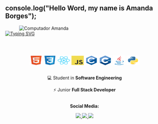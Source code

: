 ## console.log("Hello Word, my name is Amanda Borges");

<img src="https://user-images.githubusercontent.com/67706498/229945130-01f091bb-b014-40d1-a802-b1b1e52ed8fb.png" min-width="450px" max-width="4500px" width="460px" align="right" alt="Computador Amanda"/>

[![Typing SVG](https://readme-typing-svg.herokuapp.com/?color=d56e91&size=5&center=true&vLeft=true&width=1000&lines=Amanda+de+Cassia+Borges;Engenheira+de+Software+)](https://git.io/typing-svg)

</br></br>
  <div>
  
  <div align="center">
    <img align="center" alt="Amanda-Html" height="30" width="40" src="https://raw.githubusercontent.com/devicons/devicon/master/icons/html5/html5-original.svg">
    <img align="center" alt="Amanda-Css" height="30" width="40"  src="https://raw.githubusercontent.com/devicons/devicon/master/icons/css3/css3-original.svg">
    <img align="center" alt="Amanda-React" height="30" width="40" src="https://raw.githubusercontent.com/devicons/devicon/master/icons/react/react-original.svg">
    <img align="center" alt="Amanda-JavaScript" height="30" width="40"  src="https://raw.githubusercontent.com/devicons/devicon/master/icons/javascript/javascript-original.svg">
    <img align="center" alt="Amanda-C" height="30" width="40"  src="https://raw.githubusercontent.com/devicons/devicon/master/icons/c/c-original.svg">
    <img align="center" alt="Amanda-C++" height="30" width="40"  src="https://raw.githubusercontent.com/devicons/devicon/master/icons/cplusplus/cplusplus-original.svg">
    <img align="center" alt="Amanda-Java" height="30" width="40"  src="https://raw.githubusercontent.com/devicons/devicon/master/icons/java/java-original.svg">
    <img align="center" alt="Amanda-Python" height="30" width="40"  src="https://raw.githubusercontent.com/devicons/devicon/master/icons/python/python-original.svg">
  </div>
  
  <br> 
  
  <div align="center" >
    <p>💻 Student in <strong> Software Engineering </strong> </p>
    <p>⚡ Junior <strong> Full Stack Developer </strong></p>
  </div>
  
   ##
   
  <p align="center"><strong> Social Media: </strong></p>

    
  <div align="center" > 
  <a href="https://www.instagram.com/amandadecassiaborges/" alt="INSTAGRAM">
  <img src="https://img.shields.io/badge/-Instagram-%23E4405F?style=for-the-badge&logo=Instagram&logoColor=ffffff&link=https://www.instagram.com/amandadecassiaborges"/>
  </a>
  
  
  <a href="mailto:amandaborgeses@gmail.com" alt="EMAIL"> 
  <img src="https://img.shields.io/badge/-Gmail-%23333?style=for-the-badge&logo=gmail&logoColor=white"/>
  </a>
    
  <a href="https://www.linkedin.com/in/amandadecassiaborges" alt="LINKEDIN">
  <img src="https://img.shields.io/badge/-Linkedin-%230077B5?style=for-the-badge&logo=Linkedin&logoColor=ffffff&link=https://www.linkedin.com/in/amandadecassiaborges"/>
  </a>
 
  </div>
 </div>
  
